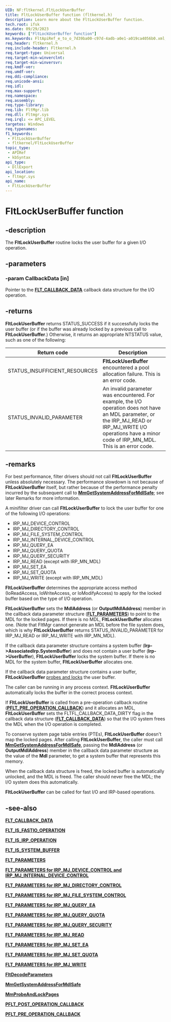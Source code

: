 ```yaml
---
UID: NF:fltkernel.FltLockUserBuffer
title: FltLockUserBuffer function (fltkernel.h)
description: Learn more about the FltLockUserBuffer function.
tech.root: ifsk
ms.date: 09/29/2023
keywords: ["FltLockUserBuffer function"]
ms.keywords: FltApiRef_e_to_o_7d39ba00-c97d-4adb-a0e1-a019ca4056b0.xml, FltLockUserBuffer, FltLockUserBuffer routine [Installable File System Drivers], fltkernel/FltLockUserBuffer, ifsk.fltlockuserbuffer
req.header: fltkernel.h
req.include-header: Fltkernel.h
req.target-type: Universal
req.target-min-winverclnt: 
req.target-min-winversvr: 
req.kmdf-ver: 
req.umdf-ver: 
req.ddi-compliance: 
req.unicode-ansi: 
req.idl: 
req.max-support: 
req.namespace: 
req.assembly: 
req.type-library: 
req.lib: FltMgr.lib
req.dll: Fltmgr.sys
req.irql: <= APC_LEVEL
targetos: Windows
req.typenames: 
f1_keywords:
 - FltLockUserBuffer
 - fltkernel/FltLockUserBuffer
topic_type:
 - APIRef
 - kbSyntax
api_type:
 - DllExport
api_location:
 - fltmgr.sys
api_name:
 - FltLockUserBuffer
---
```


# FltLockUserBuffer function

## -description

The **FltLockUserBuffer** routine locks the user buffer for a given I/O operation.

## -parameters

### -param CallbackData [in]

Pointer to the [**FLT_CALLBACK_DATA**](ns-fltkernel-_flt_callback_data.md) callback data structure for the I/O operation.

## -returns

**FltLockUserBuffer** returns STATUS_SUCCESS if it successfully locks the user buffer (or if the buffer was already locked by a previous call to **FltLockUserBuffer**.) Otherwise, it returns an appropriate NTSTATUS value, such as one of the following:

| Return code | Description |
| ----------- | ----------- |
| STATUS_INSUFFICIENT_RESOURCES | **FltLockUserBuffer** encountered a pool allocation failure. This is an error code. |
| STATUS_INVALID_PARAMETER      | An invalid parameter was encountered. For example, the I/O operation does not have an MDL parameter, or the IRP_MJ_READ or IRP_MJ_WRITE I/O operations have a minor code of IRP_MN_MDL. This is an error code. |

## -remarks

For best performance, filter drivers should not call **FltLockUserBuffer** unless absolutely necessary. The performance slowdown is not because of **FltLockUserBuffer** itself, but rather because of the performance penalty incurred by the subsequent call to [**MmGetSystemAddressForMdlSafe**](../wdm/nf-wdm-mmgetsystemaddressformdlsafe.md); see later Remarks for more information.

A minifilter driver can call **FltLockUserBuffer** to lock the user buffer for one of the following I/O operations:

* IRP_MJ_DEVICE_CONTROL
* IRP_MJ_DIRECTORY_CONTROL
* IRP_MJ_FILE_SYSTEM_CONTROL
* IRP_MJ_INTERNAL_DEVICE_CONTROL
* IRP_MJ_QUERY_EA
* IRP_MJ_QUERY_QUOTA
* IRP_MJ_QUERY_SECURITY
* IRP_MJ_READ (except with IRP_MN_MDL)
* IRP_MJ_SET_EA
* IRP_MJ_SET_QUOTA
* IRP_MJ_WRITE (except with IRP_MN_MDL)

**FltLockUserBuffer** determines the appropriate access method (IoReadAccess, IoWriteAccess, or IoModifyAccess) to apply for the locked buffer based on the type of I/O operation.

**FltLockUserBuffer** sets the **MdlAddress** (or **OutputMdlAddress**) member in the callback data parameter structure ([**FLT_PARAMETERS**](ns-fltkernel-_flt_parameters.md)) to point to the MDL for the locked pages. If there is no MDL, **FltLockUserBuffer** allocates one. (Note that FltMgr cannot generate an MDL before the file system does, which is why **FltLockUserBuffer** returns STATUS_INVALID_PARAMETER for IRP_MJ_READ or IRP_MJ_WRITE with IRP_MN_MDL).

If the callback data parameter structure contains a system buffer (**Irp->AssociatedIrp.SystemBuffer**) and does not contain a user buffer (**Irp->UserBuffer**), **FltLockUserBuffer** locks the system buffer. If there is no MDL for the system buffer, **FltLockUserBuffer** allocates one.

If the callback data parameter structure contains a user buffer, **FltLockUserBuffer** [probes and locks](../wdm/nf-wdm-mmprobeandlockpages.md) the user buffer.

The caller can be running in any process context. **FltLockUserBuffer** automatically locks the buffer in the correct process context.

If **FltLockUserBuffer** is called from a pre-operation callback routine ([**PFLT_PRE_OPERATION_CALLBACK**](nc-fltkernel-pflt_pre_operation_callback.md)) and it allocates an MDL, **FltLockUserBuffer** sets the FLTFL_CALLBACK_DATA_DIRTY flag in the callback data structure ([**FLT_CALLBACK_DATA**](ns-fltkernel-_flt_callback_data.md)) so that the I/O system frees the MDL when the I/O operation is completed.

To conserve system page table entries (PTEs), **FltLockUserBuffer** doesn't map the locked pages. After calling **FltLockUserBuffer**, the caller must call [**MmGetSystemAddressForMdlSafe**](../wdm/nf-wdm-mmgetsystemaddressformdlsafe.md), passing the **MdlAddress** (or **OutputMdlAddress**) member in the callback data parameter structure as the value of the **Mdl** parameter, to get a system buffer that represents this memory.

When the callback data structure is freed, the locked buffer is automatically unlocked, and the MDL is freed. The caller should never free the MDL; the I/O system does this automatically.

**FltLockUserBuffer** can be called for fast I/O and IRP-based operations.

## -see-also

[**FLT_CALLBACK_DATA**](ns-fltkernel-_flt_callback_data.md)

[**FLT_IS_FASTIO_OPERATION**](nf-fltkernel-flt_is_fastio_operation.md)

[**FLT_IS_IRP_OPERATION**](/previous-versions/ff544654(v=vs.85))

[**FLT_IS_SYSTEM_BUFFER**](/previous-versions/ff544663(v=vs.85))

[**FLT_PARAMETERS**](ns-fltkernel-_flt_parameters.md)

[**FLT_PARAMETERS for IRP_MJ_DEVICE_CONTROL and IRP_MJ_INTERNAL_DEVICE_CONTROL**](/windows-hardware/drivers/ifs/flt-parameters-for-irp-mj-device-control-and-irp-mj-internal-device-co)

[**FLT_PARAMETERS for IRP_MJ_DIRECTORY_CONTROL**](/windows-hardware/drivers/ifs/flt-parameters-for-irp-mj-directory-control)

[**FLT_PARAMETERS for IRP_MJ_FILE_SYSTEM_CONTROL**](/windows-hardware/drivers/ifs/flt-parameters-for-irp-mj-file-system-control)

[**FLT_PARAMETERS for IRP_MJ_QUERY_EA**](/windows-hardware/drivers/ifs/flt-parameters-for-irp-mj-query-ea)

[**FLT_PARAMETERS for IRP_MJ_QUERY_QUOTA**](/windows-hardware/drivers/ifs/flt-parameters-for-irp-mj-query-quota)

[**FLT_PARAMETERS for IRP_MJ_QUERY_SECURITY**](/windows-hardware/drivers/ifs/flt-parameters-for-irp-mj-query-security)

[**FLT_PARAMETERS for IRP_MJ_READ**](/windows-hardware/drivers/ifs/flt-parameters-for-irp-mj-read)

[**FLT_PARAMETERS for IRP_MJ_SET_EA**](/windows-hardware/drivers/ifs/flt-parameters-for-irp-mj-set-ea)

[**FLT_PARAMETERS for IRP_MJ_SET_QUOTA**](/windows-hardware/drivers/ifs/flt-parameters-for-irp-mj-set-quota)

[**FLT_PARAMETERS for IRP_MJ_WRITE**](/windows-hardware/drivers/ifs/flt-parameters-for-irp-mj-write)

[**FltDecodeParameters**](nf-fltkernel-fltdecodeparameters.md)

[**MmGetSystemAddressForMdlSafe**](../wdm/nf-wdm-mmgetsystemaddressformdlsafe.md)

[**MmProbeAndLockPages**](../wdm/nf-wdm-mmprobeandlockpages.md)

[**PFLT_POST_OPERATION_CALLBACK**](nc-fltkernel-pflt_post_operation_callback.md)

[**PFLT_PRE_OPERATION_CALLBACK**](nc-fltkernel-pflt_pre_operation_callback.md)
